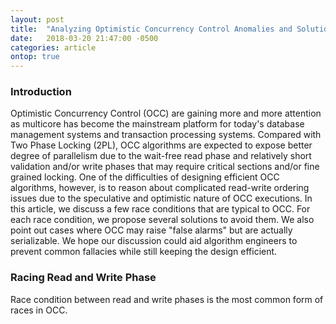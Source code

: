 ```yaml
---
layout: post
title:  "Analyzing Optimistic Concurrency Control Anomalies and Solutions"
date:   2018-03-20 21:47:00 -0500
categories: article
ontop: true
---
```


### Introduction

Optimistic Concurrency Control (OCC) are gaining more and more attention as multicore
has become the mainstream platform for today's database management systems and transaction
processing systems. Compared with Two Phase Locking (2PL), OCC algorithms are expected to 
expose better degree of parallelism due to the wait-free read phase and relatively short 
validation and/or write phases that may require critical sections and/or fine grained locking.
One of the difficulties of designing efficient OCC algorithms, however, is to reason about complicated
read-write ordering issues due to the speculative and optimistic nature of OCC executions.
In this article, we discuss a few race conditions that are typical to OCC. For each race 
condition, we propose several solutions to avoid them. We also point out cases where OCC
may raise "false alarms" but are actually serializable. We hope our discussion could aid algorithm 
engineers to prevent common fallacies while still keeping the design efficient. 

### Racing Read and Write Phase

Race condition between read and write phases is the most common form of races in OCC. 